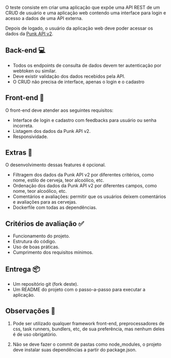 O teste consiste em criar uma aplicação que expõe uma API REST de um CRUD de usuário e uma aplicação web contendo uma interface para login e acesso a dados de uma API externa. 

Depois de logado, o usuário da aplicação web deve poder acessar os dados da [Punk API v2](https://punkapi.com/). 

## Back-end 💻
- Todos os endpoints de consulta de dados devem ter autenticação por webtoken ou similar.
- Deve existir validação dos dados recebidos pela API.
- O CRUD não precisa de interface, apenas o login e o cadastro

## Front-end 🎨
O front-end deve atender aos seguintes requisitos:
- Interface de login e cadastro com feedbacks para usuário ou senha incorreta.
- Listagem dos dados da Punk API v2.
- Responsividade.

## Extras 🌟
O desenvolvimento dessas features é opcional.

- Filtragem dos dados da Punk API v2 por diferentes critérios, como nome, estilo de cerveja, teor alcoólico, etc.
- Ordenação dos dados da Punk API v2 por diferentes campos, como nome, teor alcoólico, etc.
- Comentários e avaliações: permitir que os usuários deixem comentários e avaliações para as cervejas.
- Dockerfile com todas as dependências.

## Critérios de avaliação ✅
- Funcionamento do projeto.
- Estrutura do código.
- Uso de boas práticas.
- Cumprimento dos requisitos mínimos.

## Entrega 📦

- Um repositório git (fork deste).
- Um README do projeto com o passo-a-passo para executar a aplicação.

## Observações 📝

1. Pode ser utilizado qualquer framework front-end, preprocessadores de css, task runners, bundlers, etc, de sua preferência, mas nenhum deles é de uso obrigatório.

2. Não se deve fazer o commit de pastas como node_modules, o projeto deve instalar suas dependências a partir do package.json.